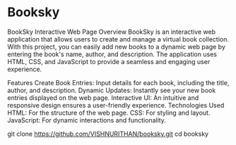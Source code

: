 # Booksky
BookSky Interactive Web Page
Overview
BookSky is an interactive web application that allows users to create and manage a virtual book collection. With this project, you can easily add new books to a dynamic web page by entering the book's name, author, and description. The application uses HTML, CSS, and JavaScript to provide a seamless and engaging user experience.

Features
Create Book Entries: Input details for each book, including the title, author, and description.
Dynamic Updates: Instantly see your new book entries displayed on the web page.
Interactive UI: An intuitive and responsive design ensures a user-friendly experience.
Technologies Used
HTML: For the structure of the web page.
CSS: For styling and layout.
JavaScript: For dynamic interactions and functionality.

git clone https://github.com/VISHNURITHAN/booksky.git
cd booksky
